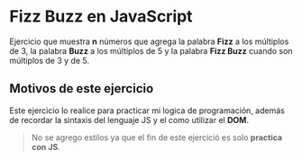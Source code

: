 # Fizz Buzz en JavaScript
Ejercicio que muestra **n** números que agrega la palabra **Fizz** a los múltiplos de 3, la palabra **Buzz** a los múltiplos de 5 y la palabra **Fizz Buzz** cuando son múltiplos de 3 y de 5.

## Motivos de este ejercicio
Este ejercicio lo realice para practicar mi logica de programación, además de recordar la sintaxis del lenguaje JS y el como utilizar el **DOM**.

> No se agrego estilos ya que el fin de este ejercició es solo **practica con JS**.